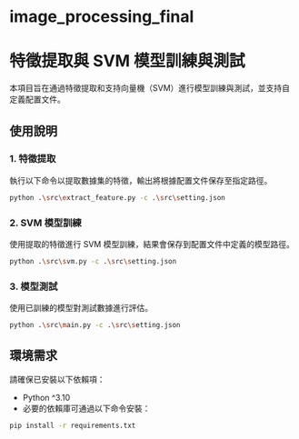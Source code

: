 # image_processing_final

# 特徵提取與 SVM 模型訓練與測試

本項目旨在通過特徵提取和支持向量機（SVM）進行模型訓練與測試，並支持自定義配置文件。

## 使用說明

### 1. 特徵提取

執行以下命令以提取數據集的特徵，輸出將根據配置文件保存至指定路徑。

```bash
python .\src\extract_feature.py -c .\src\setting.json
```

### 2. SVM 模型訓練

使用提取的特徵進行 SVM 模型訓練，結果會保存到配置文件中定義的模型路徑。

```bash
python .\src\svm.py -c .\src\setting.json
```

### 3. 模型測試

使用已訓練的模型對測試數據進行評估。

```bash
python .\src\main.py -c .\src\setting.json
```

## 環境需求

請確保已安裝以下依賴項：

- Python ^3.10
- 必要的依賴庫可通過以下命令安裝：

```bash
pip install -r requirements.txt
```
